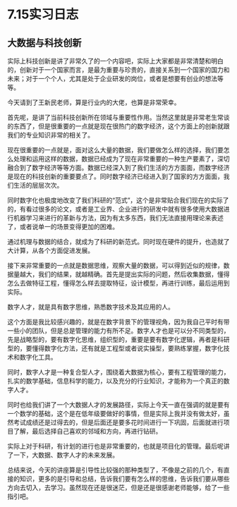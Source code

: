 # 7.15实习日志

## 大数据与科技创新

实际上科技创新是讲了非常久了的一个内容吧，实际上大家都是非常清楚和明白的，创新对于一个国家而言，是最为重要与珍贵的，直接关系到一个国家的国力和未来；对于一个个人，尤其是处于企业研发的岗位，或者是想要有创业的想法等等。

今天请到了王新民老师，算是行业内的大佬，也算是非常荣幸。

首先呢，是讲了当前科技创新所在领域与重要性作用。当然这里就是非常老生常谈的东西了，但是很重要的一点就是现在很热门的数字经济，这个方面上的创新就跟我们的专业知识非常的相关了。

现在很重要的一点就是，面对这么大量的数据，我们要做怎么样的选择，我们要怎么处理和运用这样的数据，数据已经成为了现在非常重要的一种生产要素了，深切融合到了数字经济等等方面。数据已经深入到了我们生活的方方面面，而数字经济是现在的科技创新的重要要点了。同时数字经济已经进入到了国家的方方面面，我们生活的层层次次。

同时数字化也极度地改变了我们科研的“范式”，这个是非常贴合我们现在的实际了的，有看过很多的论文，或者是工业界、企业进行的研发中就有很多使用大数据进行机器学习来进行的革新与方法，因为有太多东西，我们无法直接用理论来表述了，或者说单一的场景变得更加的困难。

通过机理与数据的结合，就成为了科研的新范式。同时现在硬件的提升，也造就了大计算，从各个方面促进发展。

接下来非常重要的一点就是数据思维，观察大量的数据，可以得到近似的规律，数据量越大，我们的结果，就越精确。首先是提出实际的问题，然后收集数据，懂得怎么去做特征工程，懂得怎么样去提取特征，设计模型，再进行训练，最后运用到实际。

数字人才，就是具有数字思维，熟悉数字技术及其应用的人。

这个方面是我比较感兴趣的，就是在数字背景下的管理视角，因为我自己平时有带一些小的团队，但是总是管理的能力有所不足。数字人才也是可以分不同类型的，先是战略型的，要有数字化思维，组织型的，重要是要有数字化逻辑，再者是科研型的，要懂得数字化方法，还有就是工程型或者说实操型，要熟练掌握，数字化技术和数字化工具。

同时，数字人才是一种复合型人才，围绕着大数据为核心，要有工程管理的能力，扎实的数学基础，信息科学的能力，以及充分的行业知识，才能称为一个真正的数字人才。

同时也给我们讲了一个大数据人才的发展路径，实际上今天一直在强调的就是要有一个数学的基础，这个是在低年级要做好的事情，但是实际上我并没有做太好，虽然考试成绩还是过得去的，但是后面还是要多花时间进行一下巩固，后面就进行项目了解，最后选择自己喜欢的邻域和方向，再进行钻研。

实际上对于科研，有计划的进行也是非常重要的，也就是项目化的管理。最后呢讲了一下，大数据、数字人才的未来发展。

总结来说，今天的讲座算是引导性比较强的那种类型了，不像是之前的几个，有直接的知识，更多的是引导和总结，告诉我们要有怎么样的思维，告诉我们要从哪些方向去切入，去学习。虽然现在还是很迷茫，但是还是很感谢老师能够，给了一些指引吧。



